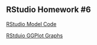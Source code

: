 ## RStudio Homework #6

[RStudio Model Code](./RStudio_Model_Code)


[RStduio GGPlot Graphs](./RStudio_GGPlots_Graphs)
